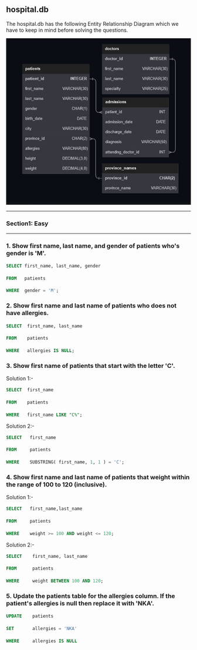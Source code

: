 ## hospital.db

The hospital.db has the following Entity Relationship Diagram which we have to keep in mind before solving the questions.

![erd](https://github.com/ProPrakhar332/sql-practice/blob/main/hospital/hospital-schema.jpg)

---

### Section1: Easy

---

<h3>1. Show first name, last name, and gender of patients who's gender is 'M'.</h3>

```sql
SELECT first_name, last_name, gender

FROM   patients

WHERE  gender = 'M';
```

<h3>2. Show first name and last name of patients who does not have allergies.</h3>

```sql
SELECT  first_name, last_name

FROM    patients

WHERE   allergies IS NULL;
```

<h3>3. Show first name of patients that start with the letter 'C'.</h3>

Solution 1:-

```sql
SELECT  first_name

FROM    patients

WHERE   first_name LIKE "C%";
```

Solution 2:-

```sql
SELECT   first_name

FROM     patients

WHERE    SUBSTRING( first_name, 1, 1 ) = 'C';
```

<h3>4. Show first name and last name of patients that weight within the range of 100 to 120 (inclusive).</h3>

Solution 1:-

```sql
SELECT   first_name,last_name

FROM     patients

WHERE    weight >= 100 AND weight <= 120;
```
Solution 2:-

```sql
SELECT    first_name, last_name

FROM      patients

WHERE     weight BETWEEN 100 AND 120;
```

<h3>5. Update the patients table for the allergies column. If the patient's allergies is null then replace it with 'NKA'.</h3>

```sql
UPDATE    patients

SET       allergies = 'NKA'

WHERE     allergies IS NULL
```
